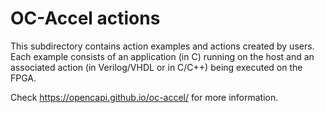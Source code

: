 # OC-Accel actions

This subdirectory contains action examples and actions created by users. Each example consists of an application (in C) running on the host and an associated action (in Verilog/VHDL or in C/C++) being executed on the FPGA. 

Check <https://opencapi.github.io/oc-accel/> for more information.
